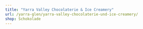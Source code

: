 ```yaml
---
title: "Yarra Valley Chocolaterie & Ice Creamery"
url: /yarra-glen/yarra-valley-chocolaterie-und-ice-creamery/
shop: Schokolade
---
```

